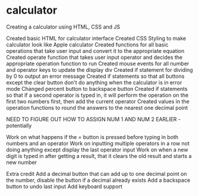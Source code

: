 # calculator

Creating a calculator using HTML, CSS and JS

Created basic HTML for calculator interface
Created CSS Styling to make calculator look like Apple calculator
Created functions for all basic operations that take user input and convert it to the appropriate equation
Created operate function that takes user input operator and decides the appropriate operation function to run
Created mouse events for all number and operator keys to update the display div
Created if statement for dividing by 0 to output an error message
Created if statements so that all buttons except the clear button don't do anything when the calculator is in error mode
Changed percent button to backspace button
Created if statements so that if a second operator is typed in, it will perform the operation on the first two numbers first, then add the current operator
Created values in the operation functions to round the answers to the nearest one decimal point

NEED TO FIGURE OUT HOW TO ASSIGN NUM 1 AND NUM 2 EARLIER - potentially

Work on what happens if the = button is pressed before typing in both numbers and an operator
Work on inputting multiple operators in a row not doing anything except display the last operator input
Work on when a new digit is typed in after getting a result, that it clears the old result and starts a new number

Extra credit
Add a decimal button that can add up to one decimal point on the number, disable the button if a decimal already exists
Add a backspace button to undo last input
Add keyboard support